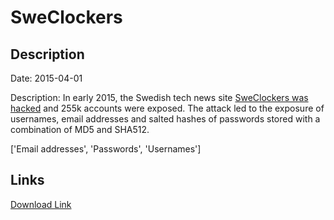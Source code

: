 # SweClockers

## Description

Date: 2015-04-01

Description:
In early 2015, the Swedish tech news site <a href="http://www.sweclockers.com/nyhet/20800-sweclockers-drabbas-av-dataintrang" target="_blank" rel="noopener">SweClockers was hacked</a> and 255k accounts were exposed. The attack led to the exposure of usernames, email addresses and salted hashes of passwords stored with a combination of MD5 and SHA512.


['Email addresses', 'Passwords', 'Usernames']

## Links

[Download Link](https://link-to.net/1229997/96.63418220454034/dynamic/?r=aHR0cHM6Ly93d3cubWVkaWFmaXJlLmNvbS92aWV3L3M1SFRHeEdPUGp6MkF0QS9zd2VjbG9ja2Vycy5jb20vZmlsZQ==)